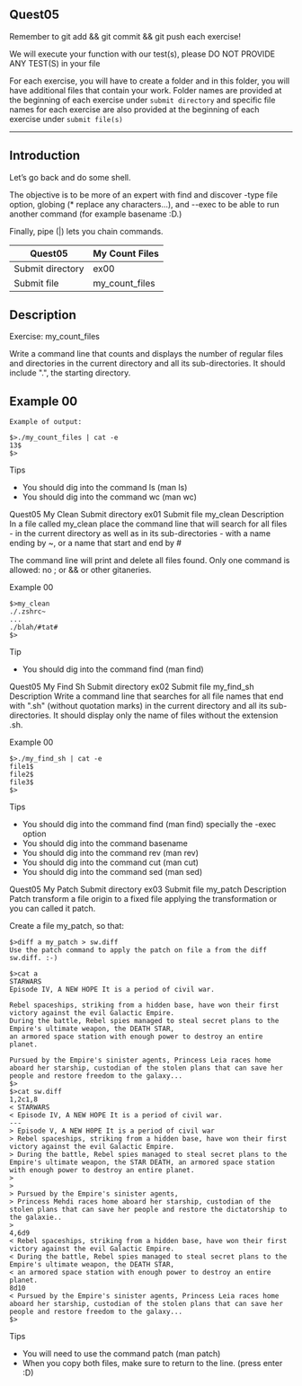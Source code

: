 ## Quest05
Remember to git add && git commit && git push each exercise!

We will execute your function with our test(s), please DO NOT PROVIDE ANY TEST(S) in your file

For each exercise, you will have to create a folder and in this folder, you will have additional files that contain your work. Folder names are provided at the beginning of each exercise under `submit directory` and specific file names for each exercise are also provided at the beginning of each exercise under `submit file(s)`

-----------------------------------------------------------------------------------------------------------------------------------------------------------------------

## Introduction
Let’s go back and do some shell.

The objective is to be more of an expert with find and discover -type file option, globing (* replace any characters...), and --exec to be able to run another command (for example basename :D.)

Finally, pipe (|) lets you chain commands.

| Quest05	| My Count Files |
| ------- | --------------- |
| Submit directory	| ex00 |
| Submit file |	my_count_files |

## Description
Exercise: my_count_files

Write a command line that counts and displays the number of regular files and directories in the current directory and all its sub-directories. It should include ".", the starting directory.

## Example 00
```
Example of output:

$>./my_count_files | cat -e
13$
$>
```
Tips
+ You should dig into the command ls (man ls)
+ You should dig into the command wc (man wc)

Quest05	My Clean
Submit directory	ex01
Submit file	my_clean
Description
In a file called my_clean place the command line that will search for all files - in the current directory as well as in its sub-directories - with a name ending by ~, or a name that start and end by #

The command line will print and delete all files found.
Only one command is allowed: no ; or && or other gitaneries.

Example 00
```
$>my_clean
./.zshrc~
...
./blah/#tat#
$>
```
Tip
+ You should dig into the command find (man find)

Quest05	My Find Sh
Submit directory	ex02
Submit file	my_find_sh
Description
Write a command line that searches for all file names that end with ".sh" (without quotation marks) in the current directory and all its sub-directories. It should display only the name of files without the extension .sh.

Example 00
```
$>./my_find_sh | cat -e
file1$
file2$
file3$
$>
```
Tips
+ You should dig into the command find (man find) specially the -exec option
+ You should dig into the command basename
+ You should dig into the command rev (man rev)
+ You should dig into the command cut (man cut)
+ You should dig into the command sed (man sed)

Quest05	My Patch
Submit directory	ex03
Submit file	my_patch
Description
Patch transform a file origin to a fixed file applying the transformation or you can called it patch.

Create a file my_patch, so that:
```
$>diff a my_patch > sw.diff
Use the patch command to apply the patch on file a from the diff sw.diff. :-)

$>cat a
STARWARS
Episode IV, A NEW HOPE It is a period of civil war.

Rebel spaceships, striking from a hidden base, have won their first victory against the evil Galactic Empire.
During the battle, Rebel spies managed to steal secret plans to the Empire's ultimate weapon, the DEATH STAR,
an armored space station with enough power to destroy an entire planet.

Pursued by the Empire's sinister agents, Princess Leia races home aboard her starship, custodian of the stolen plans that can save her people and restore freedom to the galaxy...
$>
$>cat sw.diff
1,2c1,8
< STARWARS
< Episode IV, A NEW HOPE It is a period of civil war.
---
> Episode V, A NEW H0PE It is a period of civil war
> Rebel spaceships, striking from a hidden base, have won their first victory against the evil Galactic Empire. 
> During the battle, Rebel spies managed to steal secret plans to the Empire's ultimate weapon, the STAR DEATH, an armored space station with enough power to destroy an entire planet.
> 
> 
> Pursued by the Empire's sinister agents,
> Princess Mehdi races home aboard her starship, custodian of the stolen plans that can save her people and restore the dictatorship to the galaxie..
> 
4,6d9
< Rebel spaceships, striking from a hidden base, have won their first victory against the evil Galactic Empire.
< During the battle, Rebel spies managed to steal secret plans to the Empire's ultimate weapon, the DEATH STAR,
< an armored space station with enough power to destroy an entire planet.
8d10
< Pursued by the Empire's sinister agents, Princess Leia races home aboard her starship, custodian of the stolen plans that can save her people and restore freedom to the galaxy...
$>
```
Tips
+ You will need to use the command patch (man patch)
+ When you copy both files, make sure to return to the line. (press enter :D)
